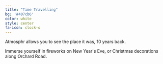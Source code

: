 ```yaml
---
title: "Time Travelling"
bg: '#407cb6'
color: white
style: center
fa-icon: clock-o
---
```


Atmosphr allows you to see the place it was, 10 years back. 

Immerse yourself in fireworks on New Year's Eve, or Christmas decorations along Orchard Road.